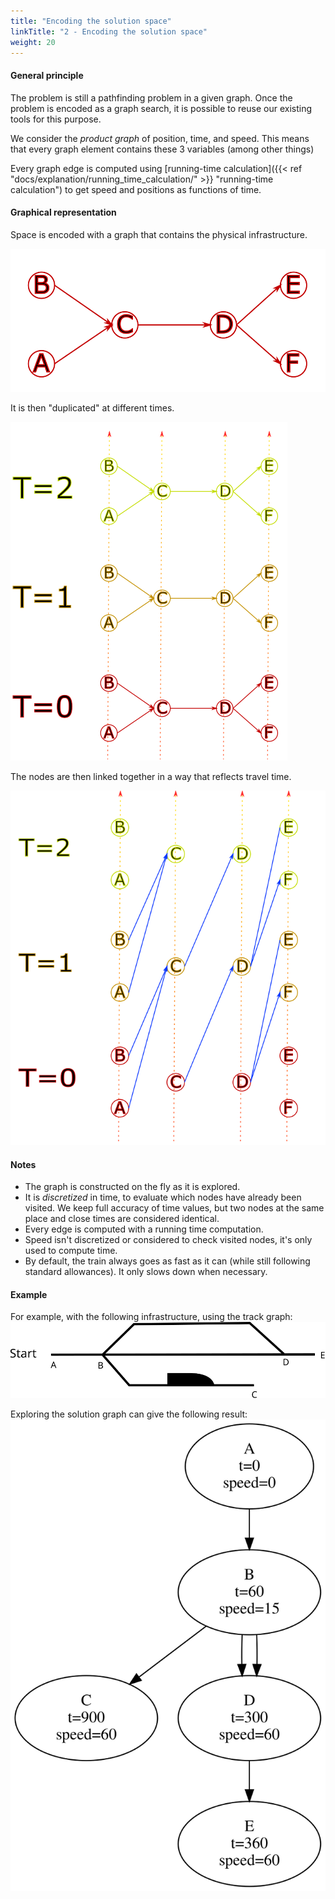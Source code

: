 ```yaml
---
title: "Encoding the solution space"
linkTitle: "2 - Encoding the solution space"
weight: 20
---
```


#### General principle

The problem is still a pathfinding problem in a given graph.
Once the problem is encoded as a graph search, it is possible to reuse
our existing tools for this purpose.

We consider the *product graph* of position, time, and speed.
This means that every graph element contains these 3 variables
(among other things)

Every graph edge is computed using
[running-time calculation]({{< ref "docs/explanation/running_time_calculation/" >}} "running-time calculation")
to get speed and positions as functions of time.


#### Graphical representation

Space is encoded with a graph that contains the physical infrastructure.

![product graph (1/3)](routes_time_1.png)

It is then "duplicated" at different times.

![product graph (2/3)](routes_time_2.png)

The nodes are then linked together in a way that reflects travel time.

![product graph (3/3)](routes_time_3.png)


#### Notes


- The graph is constructed on the fly as it is explored.
- It is *discretized* in time, to evaluate which nodes have already
been visited. We keep full accuracy of time values, but two nodes
at the same place and close times are considered identical.
- Every edge is computed with a running time computation.
- Speed isn't discretized or considered to check visited nodes,
it's only used to compute time.
- By default, the train always goes as fast as it can
(while still following standard allowances).
It only slows down when necessary.


#### Example

For example, with the following infrastructure, using the track graph:
![Example infra](example_infra.svg)

Exploring the solution graph can give the following result:
![Graph Representation](example_graph.svg)
